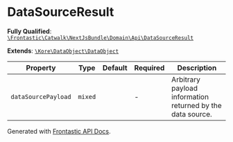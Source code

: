 #  DataSourceResult

**Fully Qualified**: [`\Frontastic\Catwalk\NextJsBundle\Domain\Api\DataSourceResult`](../../../../../src/php/NextJsBundle/Domain/Api/DataSourceResult.php)

**Extends**: [`\Kore\DataObject\DataObject`](https://github.com/kore/DataObject)

Property|Type|Default|Required|Description
--------|----|-------|--------|-----------
`dataSourcePayload` | `mixed` |  | - | Arbitrary payload information returned by the data source.

Generated with [Frontastic API Docs](https://github.com/FrontasticGmbH/apidocs).
